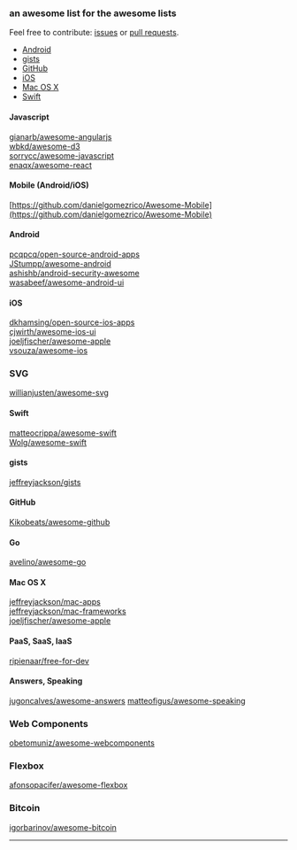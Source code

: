### an awesome list for the awesome lists

Feel free to contribute: [issues](https://github.com/AwesomeOpenSource/AwesomeOpenSource/issues) or [pull requests](https://github.com/AwesomeOpenSource/AwesomeOpenSource/pulls).

-  [Android](https://github.com/awesomeopensource/awesomeopensource#android)
-  [gists](https://github.com/awesomeopensource/awesomeopensource#gists)
-  [GitHub](https://github.com/awesomeopensource/awesomeopensource#github)
-  [iOS](https://github.com/awesomeopensource/awesomeopensource#ios)
-  [Mac OS X](https://github.com/awesomeopensource/awesomeopensource#mac-os-x)
-  [Swift](https://github.com/awesomeopensource/awesomeopensource#swift)

#### Javascript
[gianarb/awesome-angularjs](https://github.com/gianarb/awesome-angularjs) <br>
[wbkd/awesome-d3](https://github.com/wbkd/awesome-d3) <br>
[sorrycc/awesome-javascript](https://github.com/sorrycc/awesome-javascript) <br>
[enaqx/awesome-react](https://github.com/enaqx/awesome-react)

#### Mobile (Android/iOS)
[https://github.com/danielgomezrico/Awesome-Mobile](https://github.com/danielgomezrico/Awesome-Mobile)

#### Android
[pcqpcq/open-source-android-apps](https://github.com/pcqpcq/open-source-android-apps) <br>
[JStumpp/awesome-android](https://github.com/JStumpp/awesome-android) <br>
[ashishb/android-security-awesome](https://github.com/ashishb/android-security-awesome) <br>
[wasabeef/awesome-android-ui](https://github.com/wasabeef/awesome-android-ui)

#### iOS
[dkhamsing/open-source-ios-apps](https://github.com/dkhamsing/open-source-ios-apps) <br>
[cjwirth/awesome-ios-ui](https://github.com/cjwirth/awesome-ios-ui) <br>
[joeljfischer/awesome-apple](https://github.com/joeljfischer/awesome-apple) <br>
[vsouza/awesome-ios](https://github.com/vsouza/awesome-ios)

### SVG
[willianjusten/awesome-svg](https://github.com/willianjusten/awesome-svg)

#### Swift
[matteocrippa/awesome-swift](https://github.com/matteocrippa/awesome-swift) <br>
[Wolg/awesome-swift](https://github.com/Wolg/awesome-swift)

#### gists
[jeffreyjackson/gists](https://github.com/jeffreyjackson/gists)

#### GitHub
[Kikobeats/awesome-github](https://github.com/Kikobeats/awesome-github)

#### Go
[avelino/awesome-go](https://github.com/avelino/awesome-go)

#### Mac OS X
[jeffreyjackson/mac-apps](https://github.com/jeffreyjackson/mac-apps) <br>
[jeffreyjackson/mac-frameworks](https://github.com/jeffreyjackson/mac-frameworks) <br>
[joeljfischer/awesome-apple](https://github.com/joeljfischer/awesome-apple)

#### PaaS, SaaS, IaaS
[ripienaar/free-for-dev](https://github.com/ripienaar/free-for-dev)

#### Answers, Speaking
[jugoncalves/awesome-answers](https://github.com/jugoncalves/awesome-answers)
[matteofigus/awesome-speaking](https://github.com/awesome-speaking)

### Web Components
[obetomuniz/awesome-webcomponents](https://github.com/obetomuniz/awesome-webcomponents)

### Flexbox
[afonsopacifer/awesome-flexbox](https://github.com/afonsopacifer/awesome-flexbox)

### Bitcoin
[igorbarinov/awesome-bitcoin](https://github.com-igorbarinov/awesome-bitcoin)

---
